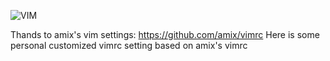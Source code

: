 ![VIM](https://dnp4pehkvoo6n.cloudfront.net/43c5af597bd5c1a64eb1829f011c208f/as/Ultimate%20Vimrc.svg)

Thands to amix's vim settings: https://github.com/amix/vimrc
Here is some personal customized vimrc setting based on amix's vimrc

